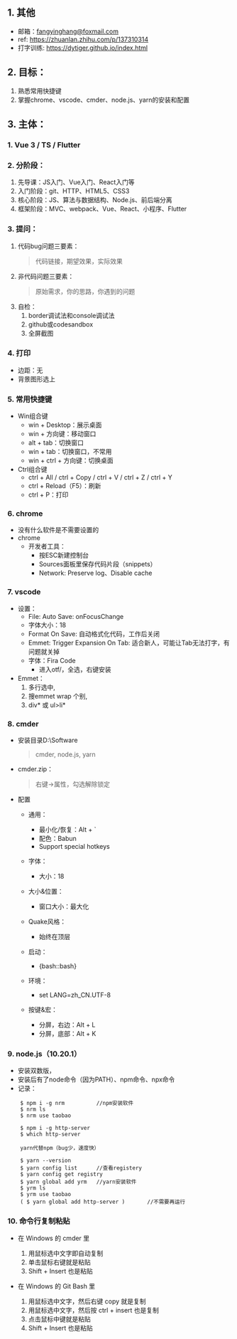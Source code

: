 ## 1. 其他
* 邮箱：<fangyinghang@foxmail.com>
* ref: <https://zhuanlan.zhihu.com/p/137310314>
* 打字训练: <https://dytiger.github.io/index.html>
        

## 2. 目标：
1. 熟悉常用快捷键
2. 掌握chrome、vscode、cmder、node.js、yarn的安装和配置

## 3. 主体：
### 1. Vue 3 / TS / Flutter

### 2. 分阶段：
1. 先导课：JS入门、Vue入门、React入门等
2. 入门阶段：git、HTTP、HTML5、CSS3
3. 核心阶段：JS、算法与数据结构、Node.js、前后端分离
4. 框架阶段：MVC、webpack、Vue、React、小程序、Flutter
        
### 3. 提问：
1. 代码bug问题三要素：
    > 代码链接，期望效果，实际效果
2. 非代码问题三要素：
    > 原始需求，你的思路，你遇到的问题
3. 自检：
    1. border调试法和console调试法
    2. github或codesandbox
    3. 全屏截图
                
### 4. 打印
* 边距：无
* 背景图形选上

### 5. 常用快捷键
* Win组合键
    * win + Desktop：展示桌面
    * win + 方向键：移动窗口
    * alt + tab：切换窗口
    * win + tab：切换窗口，不常用
    * win + ctrl + 方向键：切换桌面
* Ctrl组合键
    * ctrl + All / ctrl + Copy / ctrl + V / ctrl + Z / ctrl + Y
    * ctrl + Reload（F5）：刷新
    * ctrl + P：打印
  
### 6. chrome 
* 没有什么软件是不需要设置的
* chrome
    * 开发者工具：
        * 按ESC新建控制台
        * Sources面板里保存代码片段（snippets）
        * Network: Preserve log、Disable cache

### 7. vscode
* 设置：
    * File: Auto Save: onFocusChange
    * 字体大小：18
    * Format On Save: 自动格式化代码，工作后关闭
    * Emmet: Trigger Expansion On Tab: 适合新人，可能让Tab无法打字，有问题就关掉
    * 字体：Fira Code 
        * 进入otf/，全选，右键安装
* Emmet：
    1. 多行选中,
    2. 搜emmet wrap 个别,
    3. div* 或 ul>li*
        
### 8. cmder
* 安装目录D:\Software    
    > cmder, node.js, yarn
* cmder.zip：
    > 右键->属性，勾选解除锁定       
* 配置
    * 通用：       
        * 最小化/恢复：Alt + `
        * 配色：Babun
        * Support special hotkeys                    
    * 字体：
        * 大小：18
    * 大小&位置：
        * 窗口大小：最大化
    * Quake风格：
        * 始终在顶层
    
    * 启动：
        * {bash::bash}
    * 环境：
        * set LANG=zh_CN.UTF-8
    * 按键&宏：
        * 分屏，右边：Alt + L
        * 分屏，底部：Alt + K
                
### 9. node.js（10.20.1）
* 安装双数版，
* 安装后有了node命令（因为PATH）、npm命令、npx命令
* 记录：
```
    $ npm i -g nrm          //npm安装软件    
    $ nrm ls 
    $ nrm use taobao

    $ npm i -g http-server        
    $ which http-server

    yarn代替npm（bug少，速度快）

    $ yarn --version
    $ yarn config list      //查看registery
    $ yarn config get registry
    $ yarn global add yrm   //yarn安装软件
    $ yrm ls
    $ yrm use taobao
    ( $ yarn global add http-server )       //不需要再运行         
```

### 10. 命令行复制粘贴
* 在 Windows 的 cmder 里
    1. 用鼠标选中文字即自动复制
    2. 单击鼠标右键就是粘贴
    3. Shift + Insert 也是粘贴

* 在 Windows 的 Git Bash 里
    1. 用鼠标选中文字，然后右键 copy 就是复制
    2. 用鼠标选中文字，然后按 ctrl + insert 也是复制
    3. 点击鼠标中键就是粘贴
    4. Shift + Insert 也是粘贴
        

        
        
        

        
          
           
           
           
